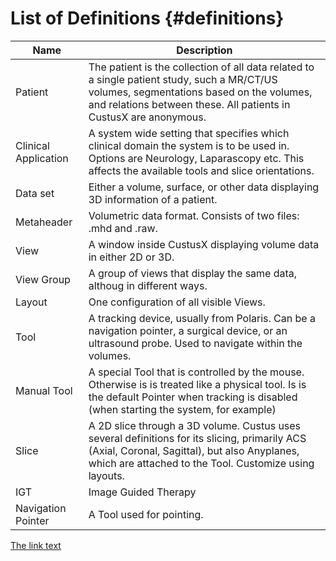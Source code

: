 List of Definitions {#definitions}
===================

| Name                    | Description
| ----------------------- | -----------------------------
| Patient                 | The patient is the collection of all data related to a single patient study, such a MR/CT/US volumes, segmentations based on the volumes, and relations between these. All patients in CustusX are anonymous.
| Clinical Application    | A system wide setting that specifies which clinical domain the system is to be used in. Options are Neurology, Laparascopy etc. This affects the available tools and slice orientations.
| Data set                | Either a volume, surface, or other data displaying 3D information of a patient.
| Metaheader              | Volumetric data format. Consists of two files: .mhd and .raw.
| View                    | A window inside CustusX displaying volume data in either 2D or 3D.
| View Group              | A group of views that display the same data, althoug in different ways.
| Layout                  | One configuration of all visible Views.
| Tool                    | A tracking device, usually from Polaris. Can be a navigation pointer, a surgical device, or an ultrasound probe. Used to navigate within the volumes.
| Manual Tool             | A special Tool that is controlled by the mouse. Otherwise is is treated like a physical tool. Is is the default Pointer when tracking is disabled (when starting the system, for example)
| Slice                   | A 2D slice through a 3D volume. Custus uses several definitions for its slicing, primarily ACS (Axial, Coronal, Sagittal), but also Anyplanes, which are attached to the Tool. Customize using layouts.
| IGT                     | Image Guided Therapy
| Navigation Pointer      | A Tool used for pointing.

[The link text](#my_special_anchor) 